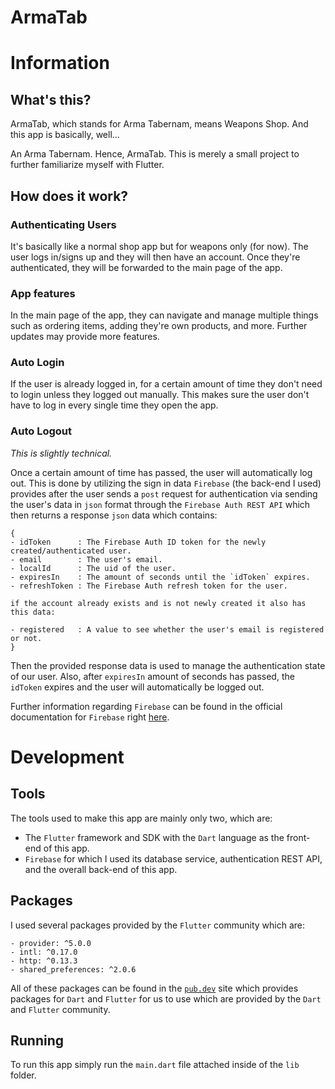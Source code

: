 # ArmaTab

# Information

## What's this?

ArmaTab, which stands for Arma Tabernam, means Weapons Shop. And this app is basically, well...

An Arma Tabernam. Hence, ArmaTab. This is merely a small project to further familiarize myself with Flutter.

## How does it work?

### Authenticating Users

It's basically like a normal shop app but for weapons only (for now). The user logs in/signs up and they will then have an account. Once they're authenticated, they will be forwarded to the main page of the app.

### App features

In the main page of the app, they can navigate and manage multiple things such as ordering items, adding they're own products, and more. Further updates may provide more features.

### Auto Login

If the user is already logged in, for a certain amount of time they don't need to login unless they logged out manually. This makes sure the user don't have to log in every single time they open the app.

### Auto Logout

_This is slightly technical._

Once a certain amount of time has passed, the user will automatically log out. This is done by utilizing the sign in data `Firebase` (the back-end I used) provides after the user sends a `post` request for authentication via sending the user's data in `json` format through the `Firebase Auth REST API` which then returns a response `json` data which contains:

```
{
- idToken      : The Firebase Auth ID token for the newly created/authenticated user.
- email        : The user's email.
- localId      : The uid of the user.
- expiresIn    : The amount of seconds until the `idToken` expires.
- refreshToken : The Firebase Auth refresh token for the user.

if the account already exists and is not newly created it also has this data:

- registered   : A value to see whether the user's email is registered or not.
}
```

Then the provided response data is used to manage the authentication state of our user. Also, after `expiresIn` amount of seconds has passed, the `idToken` expires and the user will automatically be logged out.

Further information regarding `Firebase` can be found in the official documentation for `Firebase` right [here](https://firebase.google.com/docs).

# Development

## Tools

The tools used to make this app are mainly only two, which are:
- The `Flutter` framework and SDK with the `Dart` language as the front-end of this app.
- `Firebase` for which I used its database service, authentication REST API, and the overall back-end of this app.

## Packages

I used several packages provided by the `Flutter` community which are:

```
- provider: ^5.0.0
- intl: ^0.17.0
- http: ^0.13.3
- shared_preferences: ^2.0.6
```

All of these packages can be found in the [`pub.dev`](https://pub.dev/) site which provides packages for `Dart` and `Flutter` for us to use which are provided by the `Dart` and `Flutter` community.

## Running

To run this app simply run the `main.dart` file attached inside of the `lib` folder.
